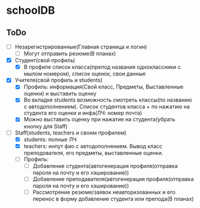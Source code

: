# schoolDB

## ToDo
- [ ] Незарегистрированные(Главная страница и логин)
    - [ ] Могут отправить резюме(В планах)
- [x] Студент(свой профиль)
    - [x] В профиле список класса(препод названия одноклассники с мылом номером), список оценок, свои данные
- [x] Учителя(свой профиль и students)
    - [x] Профиль: информация(Cвой класс, Предметы, Выставленные оценки) и выставить оценку
    - [x] Во вкладке students возможность смотреть классы(по названию с автодополнением). Список студентов класса + по нажатию на студента его оценки и инфа(ЛЧ: номер почта)
    - [x] Можно выставить оценку при нажатие на студента(убрать кнопку для Staff) 
- [ ] Staff(students, teachers и своим профилем)
    - [x] students: полные ЛЧ
    - [x] teachers: инпут фио с автодополнением. Вывод класс преподователя, его предметы, выставленные оценки.
    - [ ] Профиль:
        - [ ]  Добавление студента(автогенерация профиля(отправка пароля на почту и его хэширование))
        - [ ] Добавление преподавателя(автогенерация профиля(отправка пароля на почту и его хэширование))
        - [ ] Рассмотрение резюме/заявок неавторизованных и его перенос в форму добавление 
        студента или препода(В планах)